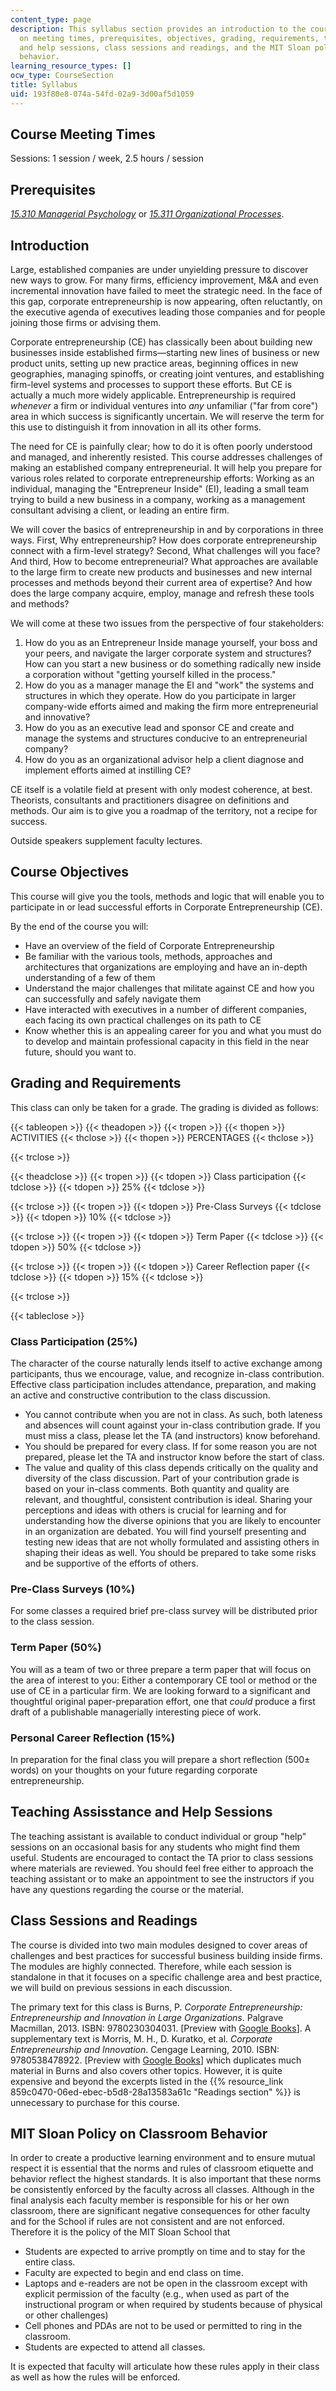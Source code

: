 ```yaml
---
content_type: page
description: This syllabus section provides an introduction to the course and information
  on meeting times, prerequisites, objectives, grading, requirements, teaching assistance
  and help sessions, class sessions and readings, and the MIT Sloan policy on classroom
  behavior.
learning_resource_types: []
ocw_type: CourseSection
title: Syllabus
uid: 193f80e8-074a-54fd-02a9-3d00af5d1059
---
```


Course Meeting Times
--------------------

Sessions: 1 session / week, 2.5 hours / session

Prerequisites
-------------

[_15.310 Managerial Psychology_](/courses/15-310-managerial-psychology-laboratory-spring-2003) or [_15.311 Organizational Processes_](/courses/15-311-organizational-processes-fall-2003).

Introduction
------------

Large, established companies are under unyielding pressure to discover new ways to grow. For many firms, efficiency improvement, M&A and even incremental innovation have failed to meet the strategic need. In the face of this gap, corporate entrepreneurship is now appearing, often reluctantly, on the executive agenda of executives leading those companies and for people joining those firms or advising them.

Corporate entrepreneurship (CE) has classically been about building new businesses inside established firms—starting new lines of business or new product units, setting up new practice areas, beginning offices in new geographies, managing spinoffs, or creating joint ventures, and establishing firm-level systems and processes to support these efforts. But CE is actually a much more widely applicable. Entrepreneurship is required _whenever_ a firm or individual ventures into _any_ unfamiliar ("far from core") area in which success is significantly uncertain. We will reserve the term for this use to distinguish it from innovation in all its other forms.

The need for CE is painfully clear; how to do it is often poorly understood and managed, and inherently resisted. This course addresses challenges of making an established company entrepreneurial. It will help you prepare for various roles related to corporate entrepreneurship efforts: Working as an individual, managing the "Entrepreneur Inside" (EI), leading a small team trying to build a new business in a company, working as a management consultant advising a client, or leading an entire firm.

We will cover the basics of entrepreneurship in and by corporations in three ways. First, Why entrepreneurship? How does corporate entrepreneurship connect with a firm-level strategy? Second, What challenges will you face? And third, How to become entrepreneurial? What approaches are available to the large firm to create new products and businesses and new internal processes and methods beyond their current area of expertise? And how does the large company acquire, employ, manage and refresh these tools and methods?

We will come at these two issues from the perspective of four stakeholders:

1.  How do you as an Entrepreneur Inside manage yourself, your boss and your peers, and navigate the larger corporate system and structures? How can you start a new business or do something radically new inside a corporation without "getting yourself killed in the process."
2.  How do you as a manager manage the EI and "work" the systems and structures in which they operate. How do you participate in larger company-wide efforts aimed and making the firm more entrepreneurial and innovative?
3.  How do you as an executive lead and sponsor CE and create and manage the systems and structures conducive to an entrepreneurial company?
4.  How do you as an organizational advisor help a client diagnose and implement efforts aimed at instilling CE?

CE itself is a volatile field at present with only modest coherence, at best. Theorists, consultants and practitioners disagree on definitions and methods. Our aim is to give you a roadmap of the territory, not a recipe for success.

Outside speakers supplement faculty lectures.

Course Objectives
-----------------

This course will give you the tools, methods and logic that will enable you to participate in or lead successful efforts in Corporate Entrepreneurship (CE).

By the end of the course you will:

*   Have an overview of the field of Corporate Entrepreneurship
*   Be familiar with the various tools, methods, approaches and architectures that organizations are employing and have an in-depth understanding of a few of them
*   Understand the major challenges that militate against CE and how you can successfully and safely navigate them
*   Have interacted with executives in a number of different companies, each facing its own practical challenges on its path to CE
*   Know whether this is an appealing career for you and what you must do to develop and maintain professional capacity in this field in the near future, should you want to.

Grading and Requirements
------------------------

This class can only be taken for a grade. The grading is divided as follows:

{{< tableopen >}}
{{< theadopen >}}
{{< tropen >}}
{{< thopen >}}
ACTIVITIES
{{< thclose >}}
{{< thopen >}}
PERCENTAGES
{{< thclose >}}

{{< trclose >}}

{{< theadclose >}}
{{< tropen >}}
{{< tdopen >}}
Class participation
{{< tdclose >}}
{{< tdopen >}}
25%
{{< tdclose >}}

{{< trclose >}}
{{< tropen >}}
{{< tdopen >}}
Pre-Class Surveys
{{< tdclose >}}
{{< tdopen >}}
10%
{{< tdclose >}}

{{< trclose >}}
{{< tropen >}}
{{< tdopen >}}
Term Paper
{{< tdclose >}}
{{< tdopen >}}
50%
{{< tdclose >}}

{{< trclose >}}
{{< tropen >}}
{{< tdopen >}}
Career Reflection paper
{{< tdclose >}}
{{< tdopen >}}
15%
{{< tdclose >}}

{{< trclose >}}

{{< tableclose >}}

### Class Participation (25%)

The character of the course naturally lends itself to active exchange among participants, thus we encourage, value, and recognize in-class contribution. Effective class participation includes attendance, preparation, and making an active and constructive contribution to the class discussion.

*   You cannot contribute when you are not in class. As such, both lateness and absences will count against your in-class contribution grade. If you must miss a class, please let the TA (and instructors) know beforehand.
*   You should be prepared for every class. If for some reason you are not prepared, please let the TA and instructor know before the start of class.
*   The value and quality of this class depends critically on the quality and diversity of the class discussion. Part of your contribution grade is based on your in-class comments. Both quantity and quality are relevant, and thoughtful, consistent contribution is ideal. Sharing your perceptions and ideas with others is crucial for learning and for understanding how the diverse opinions that you are likely to encounter in an organization are debated. You will find yourself presenting and testing new ideas that are not wholly formulated and assisting others in shaping their ideas as well. You should be prepared to take some risks and be supportive of the efforts of others.

### Pre-Class Surveys (10%)

For some classes a required brief pre-class survey will be distributed prior to the class session.

### Term Paper (50%)

You will as a team of two or three prepare a term paper that will focus on the area of interest to you: Either a contemporary CE tool or method or the use of CE in a particular firm. We are looking forward to a significant and thoughtful original paper-preparation effort, one that _could_ produce a first draft of a publishable managerially interesting piece of work.

### Personal Career Reflection (15%)

In preparation for the final class you will prepare a short reflection (500± words) on your thoughts on your future regarding corporate entrepreneurship.

Teaching Assisstance and Help Sessions
--------------------------------------

The teaching assistant is available to conduct individual or group "help" sessions on an occasional basis for any students who might find them useful. Students are encouraged to contact the TA prior to class sessions where materials are reviewed. You should feel free either to approach the teaching assistant or to make an appointment to see the instructors if you have any questions regarding the course or the material.

Class Sessions and Readings
---------------------------

The course is divided into two main modules designed to cover areas of challenges and best practices for successful business building inside firms. The modules are highly connected. Therefore, while each session is standalone in that it focuses on a specific challenge area and best practice, we will build on previous sessions in each discussion.

The primary text for this class is Burns, P. _Corporate Entrepreneurship: Entrepreneurship and Innovation in Large Organizations_. Palgrave Macmillan, 2013. ISBN: 9780230304031. \[Preview with [Google Books](http://books.google.com/books?id=_TQdBQAAQBAJ&pg=PAfrontcover)\]. A supplementary text is Morris, M. H., D. Kuratko, et al. _Corporate Entrepreneurship and Innovation_. Cengage Learning, 2010. ISBN: 9780538478922. \[Preview with [Google Books](http://books.google.com/books?id=5kYZgkKlFFgC&pg=PAfrontcover)\] which duplicates much material in Burns and also covers other topics. However, it is quite expensive and beyond the excerpts listed in the {{% resource_link 859c0470-06ed-ebec-b5d8-28a13583a61c "Readings section" %}} is unnecessary to purchase for this course.

MIT Sloan Policy on Classroom Behavior
--------------------------------------

In order to create a productive learning environment and to ensure mutual respect it is essential that the norms and rules of classroom etiquette and behavior reflect the highest standards. It is also important that these norms be consistently enforced by the faculty across all classes. Although in the final analysis each faculty member is responsible for his or her own classroom, there are significant negative consequences for other faculty and for the School if rules are not consistent and are not enforced. Therefore it is the policy of the MIT Sloan School that

*   Students are expected to arrive promptly on time and to stay for the entire class.
*   Faculty are expected to begin and end class on time.
*   Laptops and e-readers are not be open in the classroom except with explicit permission of the faculty (e.g., when used as part of the instructional program or when required by students because of physical or other challenges)
*   Cell phones and PDAs are not to be used or permitted to ring in the classroom.
*   Students are expected to attend all classes.

It is expected that faculty will articulate how these rules apply in their class as well as how the rules will be enforced.